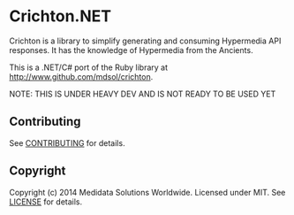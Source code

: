 # Crichton.NET

Crichton is a library to simplify generating and consuming Hypermedia API responses. It has the knowledge of Hypermedia
from the Ancients.

This is a .NET/C# port of the Ruby library at http://www.github.com/mdsol/crichton.

NOTE: THIS IS UNDER HEAVY DEV AND IS NOT READY TO BE USED YET

## Contributing
See [CONTRIBUTING][] for details.

## Copyright
Copyright (c) 2014 Medidata Solutions Worldwide. Licensed under MIT. See [LICENSE][] for details.

[CONTRIBUTING]: CONTRIBUTING.md
[Documentation]: http://rubydoc.info/github/mdsol/crichton-dotnet
[LICENSE]: LICENSE.md
